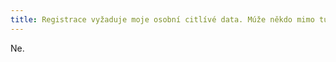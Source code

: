 ```yaml
---
title: Registrace vyžaduje moje osobní citlívé data. Múže někdo mimo tuto organizaci získat tyto data?
---
```

Ne.
